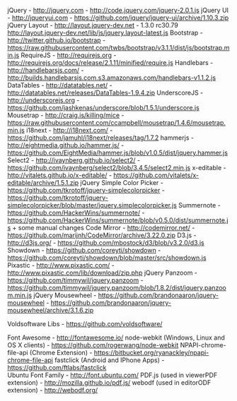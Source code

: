 jQuery - http://jquery.com - http://code.jquery.com/jquery-2.0.1.js
jQuery UI - http://jqueryui.com - https://github.com/jquery/jquery-ui/archive/1.10.3.zip
jQuery Layout - http://layout.jquery-dev.net - 1.3.0 rc30.79 http://layout.jquery-dev.net/lib/js/jquery.layout-latest.js
Bootstrap - http://twitter.github.io/bootstrap - https://raw.githubusercontent.com/twbs/bootstrap/v3.1.1/dist/js/bootstrap.min.js
RequireJS - http://requirejs.org - http://requirejs.org/docs/release/2.1.11/minified/require.js
Handlebars - http://handlebarsjs.com/ - http://builds.handlebarsjs.com.s3.amazonaws.com/handlebars-v1.1.2.js
DataTables - http://datatables.net/ - http://datatables.net/releases/DataTables-1.9.4.zip
UnderscoreJS - http://underscorejs.org - https://github.com/jashkenas/underscore/blob/1.5.1/underscore.js
Mousetrap - http://craig.is/killing/mice - https://raw.githubusercontent.com/ccampbell/mousetrap/1.4.6/mousetrap.min.js
i18next - http://i18next.com/ - https://github.com/jamuhl/i18next/releases/tag/1.7.2
hammerjs - http://eightmedia.github.io/hammer.js/ - https://github.com/EightMedia/hammer.js/blob/v1.0.5/dist/jquery.hammer.js
Select2 - http://ivaynberg.github.io/select2/ - https://github.com/ivaynberg/select2/blob/3.4.5/select2.min.js
x-editable - http://vitalets.github.io/x-editable/ - https://github.com/vitalets/x-editable/archive/1.5.1.zip
jQuery Simple Color Picker - https://github.com/tkrotoff/jquery-simplecolorpicker - https://github.com/tkrotoff/jquery-simplecolorpicker/blob/master/jquery.simplecolorpicker.js
Summernote - https://github.com/HackerWins/summernote/ - https://github.com/HackerWins/summernote/blob/v0.5.0/dist/summernote.js + some manual changes
Code Mirror - http://codemirror.net/ - https://github.com/marijnh/CodeMirror/archive/3.22.0.zip
D3.js - http://d3js.org/ - https://github.com/mbostock/d3/blob/v3.2.0/d3.js
Showdown - https://github.com/coreyti/showdown - https://github.com/coreyti/showdown/blob/master/src/showdown.js
Pixastic - http://www.pixastic.com/ - http://www.pixastic.com/lib/download/zip.php
jQuery Panzoom - https://github.com/timmywil/jquery.panzoom - https://github.com/timmywil/jquery.panzoom/blob/1.8.2/dist/jquery.panzoom.min.js
jQuery Mousewheel - https://github.com/brandonaaron/jquery-mousewheel - https://github.com/brandonaaron/jquery-mousewheel/archive/3.1.6.zip

Voldsoftware Libs - https://github.com/voldsoftware/

Font Awesome - http://fontawesome.io/
node-webkit (Windows, Linux and OS X clients) - https://github.com/rogerwang/node-webkit
NPAPI-chrome-file-api (Chrome Extension) - https://bitbucket.org/ryanackley/npapi-chrome-file-api
fastclick (Android and IPhone Apps) - https://github.com/ftlabs/fastclick    
Ubuntu Font Family - http://font.ubuntu.com/
PDF.js (used in viewerPDF extension) - http://mozilla.github.io/pdf.js/
webodf (used in editorODF extension) - http://webodf.org/